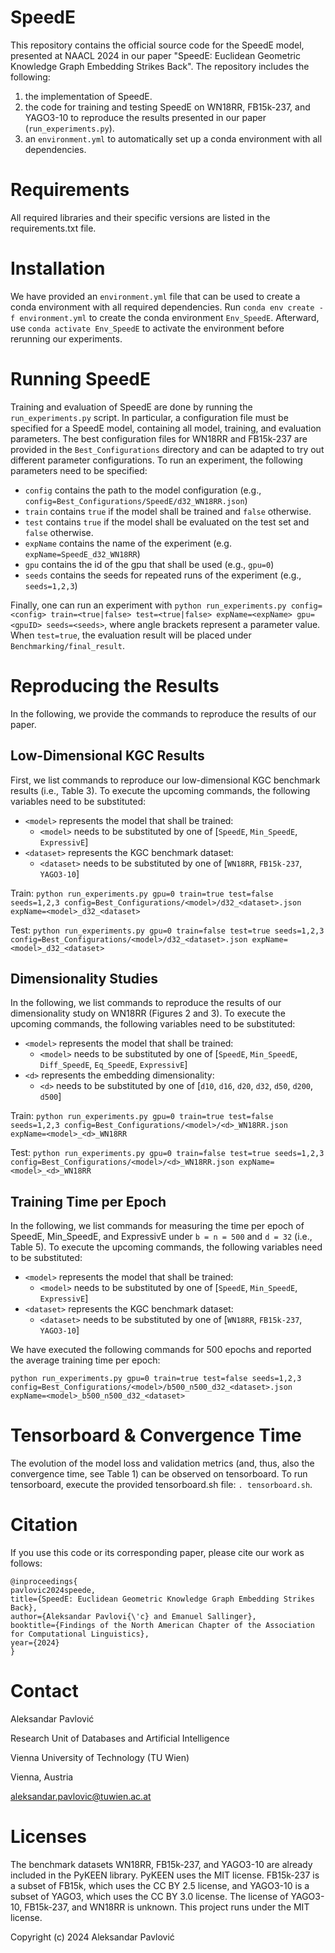 # SpeedE

This repository contains the official source code for the SpeedE model, presented at NAACL 2024 in our paper "SpeedE: Euclidean Geometric Knowledge Graph Embedding Strikes Back".
The repository includes the following:

1. the implementation of SpeedE.
2. the code for training and testing SpeedE on WN18RR, FB15k-237, and YAGO3-10 to reproduce the results presented in our paper (`run_experiments.py`).
3. an `environment.yml` to automatically set up a conda environment with all dependencies.

# Requirements

All required libraries and their specific versions are listed in the requirements.txt file.

# Installation

We have provided an `environment.yml` file that can be used to create a conda environment with all required
dependencies. Run `conda env create -f environment.yml` to create the conda environment `Env_SpeedE`.
Afterward, use `conda activate Env_SpeedE` to activate the environment before rerunning our experiments.

# Running SpeedE

Training and evaluation of SpeedE are done by running the `run_experiments.py` script. In particular, a configuration file
must be specified for a SpeedE model, containing all model, training, and evaluation parameters. The best
configuration files for WN18RR and FB15k-237 are provided in the `Best_Configurations` directory and can be adapted to
try out different parameter configurations. To run an experiment, the following parameters need to be specified:

- `config` contains the path to the model configuration (e.g., `config=Best_Configurations/SpeedE/d32_WN18RR.json`)
- `train` contains `true` if the model shall be trained and `false` otherwise.
- `test` contains `true` if the model shall be evaluated on the test set and `false` otherwise.
- `expName` contains the name of the experiment (e.g. `expName=SpeedE_d32_WN18RR`)
- `gpu` contains the id of the gpu that shall be used (e.g., `gpu=0`)
- `seeds` contains the seeds for repeated runs of the experiment (e.g., `seeds=1,2,3`)

Finally, one can run an experiment
with `python run_experiments.py config=<config> train=<true|false> test=<true|false> expName=<expName> gpu=<gpuID> seeds=<seeds>`, 
where angle brackets represent a parameter value. When `test=true`, the evaluation result will be placed under `Benchmarking/final_result`. 

# Reproducing the Results

In the following, we provide the commands to reproduce the results of our paper.

## Low-Dimensional KGC Results

First, we list commands to reproduce our low-dimensional KGC benchmark results (i.e., Table 3).
To execute the upcoming commands, the following variables need to be substituted:

* `<model>` represents the model that shall be trained:
  * `<model>` needs to be substituted by one of [`SpeedE`, `Min_SpeedE`, `ExpressivE`]
* `<dataset>` represents the KGC benchmark dataset: 
  * `<dataset>` needs to be substituted by one of [`WN18RR`, `FB15k-237`, `YAGO3-10`]
  
Train: `python run_experiments.py gpu=0 train=true test=false seeds=1,2,3 config=Best_Configurations/<model>/d32_<dataset>.json expName=<model>_d32_<dataset>`

Test: `python run_experiments.py gpu=0 train=false test=true seeds=1,2,3 config=Best_Configurations/<model>/d32_<dataset>.json expName=<model>_d32_<dataset>`

## Dimensionality Studies

In the following, we list commands to reproduce the results of our dimensionality study on WN18RR (Figures 2 and 3).
To execute the upcoming commands, the following variables need to be substituted:

* `<model>` represents the model that shall be trained:
  * `<model>` needs to be substituted by one of [`SpeedE`, `Min_SpeedE`, `Diff_SpeedE`, `Eq_SpeedE`, `ExpressivE`]
* `<d>` represents the embedding dimensionality: 
  * `<d>` needs to be substituted by one of [`d10`, `d16`, `d20`, `d32`, `d50`, `d200`, `d500`]

Train: `python run_experiments.py gpu=0 train=true test=false seeds=1,2,3 config=Best_Configurations/<model>/<d>_WN18RR.json expName=<model>_<d>_WN18RR`

Test: `python run_experiments.py gpu=0 train=false test=true seeds=1,2,3 config=Best_Configurations/<model>/<d>_WN18RR.json expName=<model>_<d>_WN18RR`

## Training Time per Epoch

In the following, we list commands for measuring the time per epoch of SpeedE, Min_SpeedE, and ExpressivE under `b = n = 500` and `d = 32` (i.e., Table 5).
To execute the upcoming commands, the following variables need to be substituted:

* `<model>` represents the model that shall be trained:
  * `<model>` needs to be substituted by one of [`SpeedE`, `Min_SpeedE`, `ExpressivE`]
* `<dataset>` represents the KGC benchmark dataset: 
  * `<dataset>` needs to be substituted by one of [`WN18RR`, `FB15k-237`, `YAGO3-10`]

We have executed the following commands 
for 500 epochs and reported the average training time per epoch:

`python run_experiments.py gpu=0 train=true test=false seeds=1,2,3 config=Best_Configurations/<model>/b500_n500_d32_<dataset>.json expName=<model>_b500_n500_d32_<dataset>`

# Tensorboard & Convergence Time

The evolution of the model loss and validation metrics (and, thus, also the convergence time, see Table 1) can be observed on tensorboard.
To run tensorboard, execute the provided tensorboard.sh file: `. tensorboard.sh`.

# Citation 

If you use this code or its corresponding paper, please cite our work as follows:

```
@inproceedings{
pavlovic2024speede,
title={SpeedE: Euclidean Geometric Knowledge Graph Embedding Strikes Back},
author={Aleksandar Pavlovi{\'c} and Emanuel Sallinger},
booktitle={Findings of the North American Chapter of the Association for Computational Linguistics},
year={2024}
}
```

# Contact

Aleksandar Pavlović

Research Unit of Databases and Artificial Intelligence

Vienna University of Technology (TU Wien)

Vienna, Austria

<aleksandar.pavlovic@tuwien.ac.at>

# Licenses

The benchmark datasets WN18RR, FB15k-237, and YAGO3-10 are already included in the PyKEEN library. PyKEEN uses the MIT license.
FB15k-237 is a subset of FB15k, which uses the CC BY 2.5 license, and YAGO3-10 is a subset of YAGO3, which uses the CC BY 3.0 license. 
The license of YAGO3-10, FB15k-237, and WN18RR is unknown. This project runs under the MIT license.

Copyright (c) 2024 Aleksandar Pavlović
